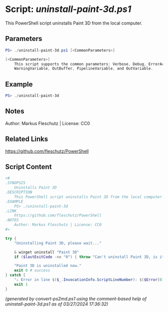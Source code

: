 Script: *uninstall-paint-3d.ps1*
========================

This PowerShell script uninstalls Paint 3D from the local computer.

Parameters
----------
```powershell
PS> ./uninstall-paint-3d.ps1 [<CommonParameters>]

[<CommonParameters>]
    This script supports the common parameters: Verbose, Debug, ErrorAction, ErrorVariable, WarningAction, 
    WarningVariable, OutBuffer, PipelineVariable, and OutVariable.
```

Example
-------
```powershell
PS> ./uninstall-paint-3d

```

Notes
-----
Author: Markus Fleschutz | License: CC0

Related Links
-------------
https://github.com/fleschutz/PowerShell

Script Content
--------------
```powershell
<#
.SYNOPSIS
	Uninstalls Paint 3D
.DESCRIPTION
	This PowerShell script uninstalls Paint 3D from the local computer.
.EXAMPLE
	PS> ./uninstall-paint-3d
.LINK
	https://github.com/fleschutz/PowerShell
.NOTES
	Author: Markus Fleschutz | License: CC0
#>

try {
	"Uninstalling Paint 3D, please wait..."

	& winget uninstall "Paint 3D"
	if ($lastExitCode -ne "0") { throw "Can't uninstall Paint 3D, is it installed?" }

	"Paint 3D is uninstalled now."
	exit 0 # success
} catch {
	"⚠️ Error in line $($_.InvocationInfo.ScriptLineNumber): $($Error[0])"
	exit 1
}
```

*(generated by convert-ps2md.ps1 using the comment-based help of uninstall-paint-3d.ps1 as of 03/27/2024 17:36:32)*
